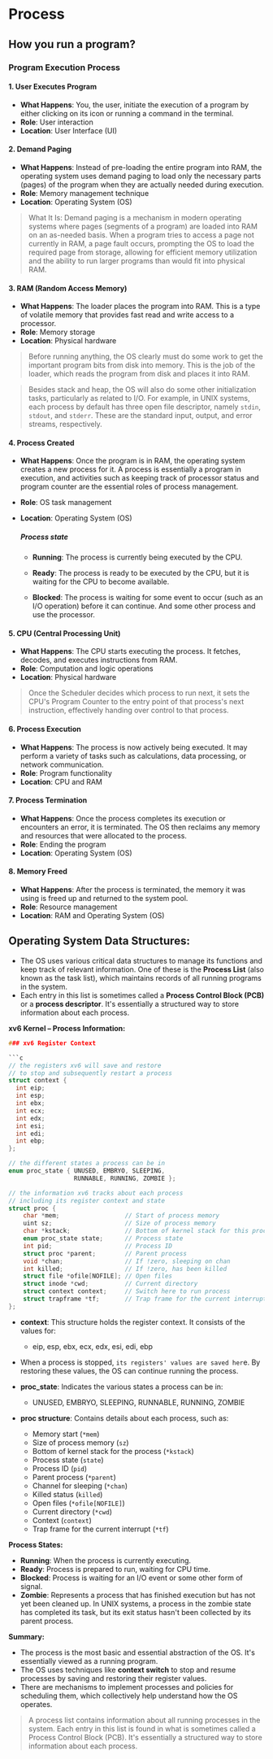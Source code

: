 # Process
## How you run a program?

### Program Execution Process

#### 1. User Executes Program
- **What Happens**: You, the user, initiate the execution of a program by either clicking on its icon or running a command in the terminal.
- **Role**: User interaction
- **Location**: User Interface (UI)

#### 2. Demand Paging
- **What Happens**: Instead of pre-loading the entire program into RAM, the operating system uses demand paging to load only the necessary parts (pages) of the program when they are actually needed during execution.
- **Role**: Memory management technique
- **Location**: Operating System (OS)

> What It Is: Demand paging is a mechanism in modern operating systems where pages (segments of a program) are loaded into RAM on an as-needed basis. When a program tries to access a page not currently in RAM, a page fault occurs, prompting the OS to load the required page from storage, allowing for efficient memory utilization and the ability to run larger programs than would fit into physical RAM.

#### 3. RAM (Random Access Memory)
- **What Happens**: The loader places the program into RAM. This is a type of volatile memory that provides fast read and write access to a processor.
- **Role**: Memory storage
- **Location**: Physical hardware

> Before running anything, the OS clearly must do some work to get the important program bits from disk into memory. This is the job of the loader, which reads the program from disk and places it into RAM.

> Besides stack and heap, the OS will also do some other initialization tasks, particularly as related to I/O. For example, in UNIX systems, each process by default has three open file descriptor, namely `stdin`, `stdout`, and `stderr`. These are the standard input, output, and error streams, respectively.

#### 4. Process Created
- **What Happens**: Once the program is in RAM, the operating system creates a new process for it. A process is essentially a program in execution, and activities such as keeping track of processor status and program counter are the essential roles of process management.
- **Role**: OS task management
- **Location**: Operating System (OS)

   ##### Process state

   - **Running**: The process is currently being executed by the CPU.

   - **Ready**: The process is ready to be executed by the CPU, but it is waiting for the CPU to become available.

   - **Blocked**: The process is waiting for some event to occur (such as an I/O operation) before it can continue. And some other process and use the processor.

#### 5. CPU (Central Processing Unit)
- **What Happens**: The CPU starts executing the process. It fetches, decodes, and executes instructions from RAM.
- **Role**: Computation and logic operations
- **Location**: Physical hardware

> Once the Scheduler decides which process to run next, it sets the CPU's Program Counter to the entry point of that process's next instruction, effectively handing over control to that process.

#### 6. Process Execution
- **What Happens**: The process is now actively being executed. It may perform a variety of tasks such as calculations, data processing, or network communication.
- **Role**: Program functionality
- **Location**: CPU and RAM

#### 7. Process Termination
- **What Happens**: Once the process completes its execution or encounters an error, it is terminated. The OS then reclaims any memory and resources that were allocated to the process.
- **Role**: Ending the program
- **Location**: Operating System (OS)

#### 8. Memory Freed
- **What Happens**: After the process is terminated, the memory it was using is freed up and returned to the system pool.
- **Role**: Resource management
- **Location**: RAM and Operating System (OS)

## **Operating System Data Structures:**
- The OS uses various critical data structures to manage its functions and keep track of relevant information. One of these is the **Process List** (also known as the task list), which maintains records of all running programs in the system.
- Each entry in this list is sometimes called a **Process Control Block (PCB)** or a **process descriptor**. It's essentially a structured way to store information about each process.

**xv6 Kernel – Process Information:**

```c
### xv6 Register Context

```c
// the registers xv6 will save and restore
// to stop and subsequently restart a process
struct context {
  int eip;
  int esp;
  int ebx;
  int ecx;
  int edx;
  int esi;
  int edi;
  int ebp;
};

// the different states a process can be in
enum proc_state { UNUSED, EMBRYO, SLEEPING,
                  RUNNABLE, RUNNING, ZOMBIE };

// the information xv6 tracks about each process
// including its register context and state
struct proc {
    char *mem;                  // Start of process memory
    uint sz;                    // Size of process memory
    char *kstack;               // Bottom of kernel stack for this process
    enum proc_state state;      // Process state
    int pid;                    // Process ID
    struct proc *parent;        // Parent process
    void *chan;                 // If !zero, sleeping on chan
    int killed;                 // If !zero, has been killed
    struct file *ofile[NOFILE]; // Open files
    struct inode *cwd;          // Current directory
    struct context context;     // Switch here to run process
    struct trapframe *tf;       // Trap frame for the current interrupt
};


```

- **context**: This structure holds the register context. It consists of the values for:
  - eip, esp, ebx, ecx, edx, esi, edi, ebp
- When a process is stopped, `its registers' values are saved her`e. By restoring these values, the OS can continue running the process.
  
- **proc_state**: Indicates the various states a process can be in:
  - UNUSED, EMBRYO, SLEEPING, RUNNABLE, RUNNING, ZOMBIE
  
- **proc structure**: Contains details about each process, such as:
  - Memory start (`*mem`)
  - Size of process memory (`sz`)
  - Bottom of kernel stack for the process (`*kstack`)
  - Process state (`state`)
  - Process ID (`pid`)
  - Parent process (`*parent`)
  - Channel for sleeping (`*chan`)
  - Killed status (`killed`)
  - Open files (`*ofile[NOFILE]`)
  - Current directory (`*cwd`)
  - Context (`context`)
  - Trap frame for the current interrupt (`*tf`)

**Process States:**
- **Running**: When the process is currently executing.
- **Ready**: Process is prepared to run, waiting for CPU time.
- **Blocked**: Process is waiting for an I/O event or some other form of signal.
- **Zombie**: Represents a process that has finished execution but has not yet been cleaned up. In UNIX systems, a process in the zombie state has completed its task, but its exit status hasn't been collected by its parent process.
  
**Summary:**
- The process is the most basic and essential abstraction of the OS. It's essentially viewed as a running program.
- The OS uses techniques like **context switch** to stop and resume processes by saving and restoring their register values.
- There are mechanisms to implement processes and policies for scheduling them, which collectively help understand how the OS operates.

> A process list contains information about all running processes in the system. Each entry in this list is found in what is sometimes called a Process Control Block (PCB). It's essentially a structured way to store information about each process.